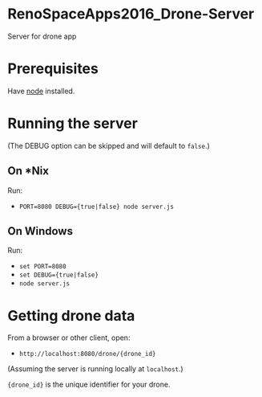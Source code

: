 # RenoSpaceApps2016_Drone-Server
Server for drone app

# Prerequisites

Have [node](https://nodejs.org/) installed.

# Running the server

(The DEBUG option can be skipped and will default to `false`.)

## On *Nix

Run:

* `PORT=8080 DEBUG={true|false} node server.js`

## On Windows

Run:

* `set PORT=8080`
* `set DEBUG={true|false}`
* `node server.js`

# Getting drone data

From a browser or other client, open:

* `http://localhost:8080/drone/{drone_id}`

(Assuming the server is running locally at `localhost`.)

`{drone_id}` is the unique identifier for your drone.
